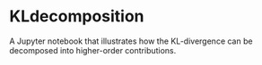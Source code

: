 # KLdecomposition
A Jupyter notebook that illustrates how the KL-divergence can be decomposed into higher-order contributions.

